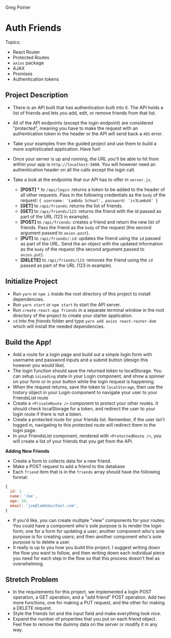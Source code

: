Greg Poirier

# Auth Friends

Topics:

* React Router
* Protected Routes
* `axios` package
* AJAX
* Promises
* Authentication tokens

## Project Description

* There is an API built that has authentication built into it. The API holds a list of friends and lets you add, edit, or remove friends from that list. 
* All of the API endpoints (except the login endpoint) are considered "protected", meaning you have to make the request with an authentication token in the header or the API will send back a `401` error. 
* Take your examples from the guided project and use them to build a more sophisticated application. Have fun!
* Once your server is up and running, the URL you'll be able to hit from within your app is `http://localhost:5000`. You will however need an authentication header on all the calls except the login call.
* Take a look at the endpoints that our API has to offer in `server.js`.

  * **[POST]** * to `/api/login`: returns a token to be added to the header of all other requests. Pass in the following credentials as the `body` of the request: `{ username: 'Lambda School', password: 'i<3Lambd4' }`
  * **[GET]** to `/api/friends`: returns the list of friends.
  * **[GET]** to `/api/friends/123`: returns the friend with the id passed as part of the URL (123 in example).
  * **[POST]** to `/api/friends`: creates a friend and return the new list of friends. Pass the friend as the `body` of the request (the second argument passed to `axios.post`).
  * **[PUT]** to `/api/friends/:id`: updates the friend using the `id` passed as part of the URL. Send the an object with the updated information as the `body` of the request (the second argument passed to `axios.put`).
  * **[DELETE]** to `/api/friends/123`: removes the friend using the `id` passed as part of the URL (123 in example).

## Initialize Project

* Run `yarn` or `npm i` inside the root directory of this project to install dependencies.
* Run `yarn start` or `npm start` to start the API server.
* Run `create-react-app friends` in a separate terminal window in the root directory of the project to create your starter application.
* `cd` into the _friends_ folder and type `yarn add axios react-router-dom` which will install the needed dependencies.

## Build the App!
* Add a route for a login page and build out a simple login form with username and password inputs and a submit button (design this however you would like).
* The login function should save the returned token to localStorage. You can setup `isLoading` state in your Login component, and show a spinner on your form or in your button while the login request is happening.
* When the request returns, save the token to `localStorage`, then use the history object in your Login component to navigate your user to your FriendsList route
* Create a `<PrivateRoute />` component to protect your other routes. It should check localStorage for a token, and redirect the user to your login route if there is not a token.
* Create a protected route for your friends list. Remember, if the user isn't logged in, navigating to this protected route will redirect them to the login page.
* In your FriendsList component, rendered with `<ProtectedRoute />`, you will create a list of your friends that you get from the API.

**Adding New Friends**
* Create a form to collects data for a new friend.
* Make a POST request to add a friend to the database
* Each `friend` item that is in the `friends` array should have the following format:

```js
{
  id: 1
  name: 'Joe',
  age: 24,
  email: 'joe@lambdaschool.com',
}
```

* If you'd like, you can create multiple "view" components for your routes. You could have a component who's sole purpose is to render the login form; one for a form for updating a user; another component who's sole purpose is for creating users; and then another component who's sole purpose is to delete a user.
* It really is up to you how you build this project. I suggest writing down the flow you want to follow, and then writing down each individual piece you need for each step in the flow so that this process doesn't feel as overwhelming.

## Stretch Problem

* In the requirements for this project, we implemented a login POST operation, a GET operation, and a "add friend" POST operation. Add two more functions, one for making a PUT request, and the other for making a DELETE request.
* Style the friends list and the input field and make everything look nice.
* Expand the number of properties that you put on each friend object. Feel free to remove the dummy data on the server or modify it in any way.
